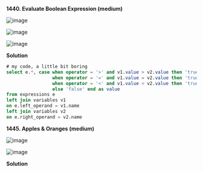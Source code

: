 **1440. Evaluate Boolean Expression (medium)**

![image](https://user-images.githubusercontent.com/51500878/141020518-f4519e71-a49b-4d46-8773-ed10049d8496.png)

![image](https://user-images.githubusercontent.com/51500878/141020545-22a73ebd-9843-49c6-84d6-2db241a201be.png)

![image](https://user-images.githubusercontent.com/51500878/141020572-84a48b9e-fa3b-4621-888b-98f0d20d5378.png)

**Solution**

```sql
# my code, a little bit boring
select e.*, case when operator = '>' and v1.value > v2.value then 'true'
                 when operator = '=' and v1.value = v2.value then 'true'
                 when operator = '<' and v1.value < v2.value then 'true'
                 else 'false' end as value
from expressions e
left join variables v1 
on e.left_operand = v1.name
left join variables v2
on e.right_operand = v2.name
```



**1445. Apples & Oranges (medium)**

![image](https://user-images.githubusercontent.com/51500878/141020960-3df24965-8879-404f-bc7a-bbb3d9aa39e4.png)

![image](https://user-images.githubusercontent.com/51500878/141020985-ad4e77db-6676-4c08-b856-d930f720d927.png)


**Solution**

```sql

```












